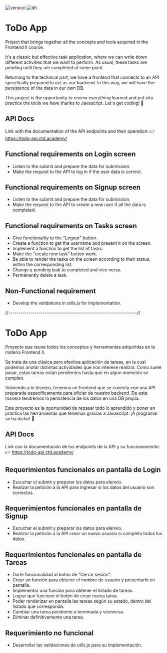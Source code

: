 ![version](https://img.shields.io/badge/Version-04.2022-green)
![dh](https://img.shields.io/badge/Materia-Frontend%20II-blue)

# ToDo App

Project that brings together all the concepts and tools acquired in the Frontend II course.

It's a classic but effective task application, where we can write down different activities that we want to perform. As usual, these tasks are pending until they are completed at some point.

Returning to the technical part, we have a frontend that connects to an API specifically prepared to act as our backend. In this way, we will have the persistence of the data in our own DB.

This project is the opportunity to review everything learned and put into practice the tools we have thanks to Javascript. Let's get coding! 🚀

## API Docs
Link with the documentation of the API endpoints and their operation:
👉 https://todo-api.ctd.academy/

## Functional requirements on Login screen
- Listen to the submit and prepare the data for submission.
- Make the request to the API to log in if the user data is correct.

## Functional requirements on Signup screen
- Listen to the submit and prepare the data for submission.
- Make the request to the API to create a new user if all the data is completed.

## Functional requirements on Tasks screen
- Give functionality to the "Logout" button.
- Create a function to get the username and present it on the screen.
- Implement a function to get the list of tasks.
- Make the "create new task" button work.
- Be able to render the tasks on the screen according to their status, within the corresponding list.
- Change a pending task to completed and vice versa.
- Permanently delete a task.

## Non-Functional requirement
- Develop the validations in utils.js for implementation.


//----------------------------------------------------------------//

# ToDo App
Proyecto que reune todos los conceptos y herramientas adquiridas en la materia Frontend II.

Se trata de una clásica pero efectiva aplicación de tareas, en la cual podemos anotar distintas actividades que nos interese realizar. Como suele pasar, estas tareas están pendientes hasta que en algún momento se cumplen.

Volviendo a lo técnico, tenemos un frontend que se conecta con una API preparada específicamente para oficiar de nuestro backend. De esta manera tendremos la persistencia de los datos en una DB propia.

Este proyecto es la oportunidad de repasar todo lo aprendido y poner en práctica las herramientas que tenemos gracias a Javascript. ¡A programar se ha dicho! 🚀

## API Docs
Link con la documentación de los endpoints de la API y su funcionamiento:
👉 https://todo-api.ctd.academy/
    

## Requerimientos funcionales en pantalla de Login
- Escuchar el submit y preparar los datos para elenvío.
- Realizar la petición a la API para ingresar si los datos del usuario son correctos.

## Requerimientos funcionales en pantalla de Signup
- Escuchar el submit y preparar los datos para elenvío.
- Realizar la petición a la API crear un nuevo usuario si completa todos los datos.

## Requerimientos funcionales en pantalla de Tareas
- Darle funcionalidad al botón de "Cerrar sesión".
- Crear un función para obtener el nombre de usuario y presentarlo en pantalla.
- Implementar una función para obtener el listado de tareas.
- Lograr que funcione el botón de crear nueva tarea.
- Poder renderizar en pantalla las tareas según su estado, dentro del listado que corresponda.
- Cambiar una tarea pendiente a terminada y viceversa.
- Eliminar definitivamente una tarea.

## Requerimiento no funcional
- Desarrollar las validaciones de utils.js para su implementación.
